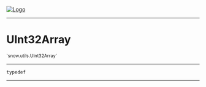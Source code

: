 
[![Logo](../../../images/logo.png)](../../../api/index.html)

---



<h1>UInt32Array</h1>
<small>`snow.utils.UInt32Array`</small>



---

`typedef`

---

&nbsp;
&nbsp;

